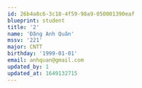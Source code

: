 ```yaml
---
id: 26b4a8c6-3c18-4f59-98a9-050001390eaf
blueprint: student
title: '2'
name: 'Đặng Anh Quân'
mssv: '221'
major: CNTT
birthday: '1999-01-01'
email: anhquan@gmail.com
updated_by: 1
updated_at: 1649132715
---
```

